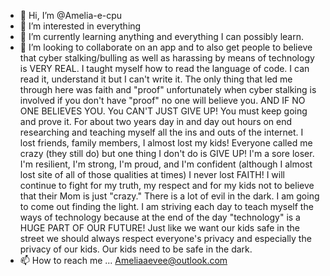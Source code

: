 - 👋 Hi, I’m @Amelia-e-cpu
- 👀 I’m interested in everything 
- 🌱 I’m currently learning anything and everything I can possibly learn. 
- 💞️ I’m looking to collaborate on an app and to also get people to believe that cyber stalking/bulling as well as harassing by means of technology is VERY REAL. I taught myself how to read the language of code. I can read it, understand it but I can't write it. The only thing that led me through here was faith and "proof" unfortunately when cyber stalking is involved if you don't have "proof" no one will believe you. AND IF NO ONE BELIEVES YOU. You CAN'T JUST GIVE UP! You must keep going and prove it. For about two years day in and day out hours on end researching and teaching myself all the ins and outs of the internet. I lost friends, family members, I almost lost my kids! Everyone called me crazy (they still do) but one thing I don't do is GIVE UP! I'm a sore loser. I'm resilient, I'm strong, I'm proud, and I'm confident (although I almost lost site of all of those qualities at times) I never lost FAITH! I will continue to fight for my truth, my respect and for my kids not to believe that their Mom is just "crazy." There is a lot of evil in the dark. I am going to come out finding the light. I am striving each day to teach myself the ways of technology because at the end of the day "technology" is a HUGE PART OF OUR FUTURE! Just like we want our kids safe in the street we should always respect everyone's privacy and especially the privacy of our kids. Our kids need to be safe in the dark. 
- 📫 How to reach me ... Ameliaaevee@outlook.com

<!---
Amelia-e-cpu/Amelia-e-cpu is a ✨ special ✨ repository because its `README.md` (this file) appears on your GitHub profile.
You can click the Preview link to take a look at your changes.
--->
